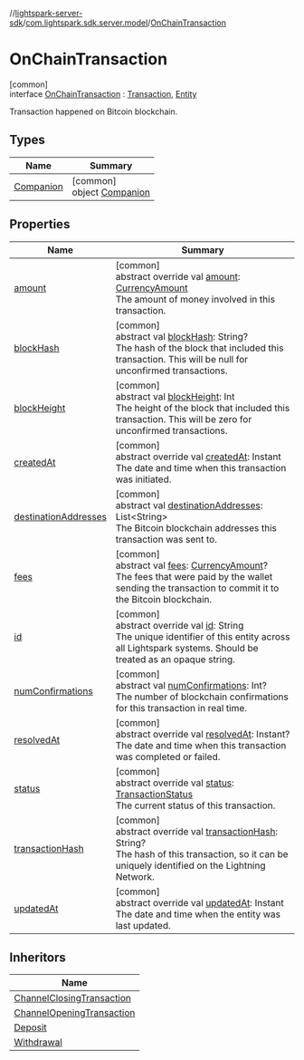 //[lightspark-server-sdk](../../../index.md)/[com.lightspark.sdk.server.model](../index.md)/[OnChainTransaction](index.md)

# OnChainTransaction

[common]\
interface [OnChainTransaction](index.md) : [Transaction](../-transaction/index.md), [Entity](../-entity/index.md)

Transaction happened on Bitcoin blockchain.

## Types

| Name | Summary |
|---|---|
| [Companion](-companion/index.md) | [common]<br>object [Companion](-companion/index.md) |

## Properties

| Name | Summary |
|---|---|
| [amount](amount.md) | [common]<br>abstract override val [amount](amount.md): [CurrencyAmount](../-currency-amount/index.md)<br>The amount of money involved in this transaction. |
| [blockHash](block-hash.md) | [common]<br>abstract val [blockHash](block-hash.md): String?<br>The hash of the block that included this transaction. This will be null for unconfirmed transactions. |
| [blockHeight](block-height.md) | [common]<br>abstract val [blockHeight](block-height.md): Int<br>The height of the block that included this transaction. This will be zero for unconfirmed transactions. |
| [createdAt](created-at.md) | [common]<br>abstract override val [createdAt](created-at.md): Instant<br>The date and time when this transaction was initiated. |
| [destinationAddresses](destination-addresses.md) | [common]<br>abstract val [destinationAddresses](destination-addresses.md): List&lt;String&gt;<br>The Bitcoin blockchain addresses this transaction was sent to. |
| [fees](fees.md) | [common]<br>abstract val [fees](fees.md): [CurrencyAmount](../-currency-amount/index.md)?<br>The fees that were paid by the wallet sending the transaction to commit it to the Bitcoin blockchain. |
| [id](id.md) | [common]<br>abstract override val [id](id.md): String<br>The unique identifier of this entity across all Lightspark systems. Should be treated as an opaque string. |
| [numConfirmations](num-confirmations.md) | [common]<br>abstract val [numConfirmations](num-confirmations.md): Int?<br>The number of blockchain confirmations for this transaction in real time. |
| [resolvedAt](resolved-at.md) | [common]<br>abstract override val [resolvedAt](resolved-at.md): Instant?<br>The date and time when this transaction was completed or failed. |
| [status](status.md) | [common]<br>abstract override val [status](status.md): [TransactionStatus](../-transaction-status/index.md)<br>The current status of this transaction. |
| [transactionHash](transaction-hash.md) | [common]<br>abstract override val [transactionHash](transaction-hash.md): String?<br>The hash of this transaction, so it can be uniquely identified on the Lightning Network. |
| [updatedAt](updated-at.md) | [common]<br>abstract override val [updatedAt](updated-at.md): Instant<br>The date and time when the entity was last updated. |

## Inheritors

| Name |
|---|
| [ChannelClosingTransaction](../-channel-closing-transaction/index.md) |
| [ChannelOpeningTransaction](../-channel-opening-transaction/index.md) |
| [Deposit](../-deposit/index.md) |
| [Withdrawal](../-withdrawal/index.md) |
